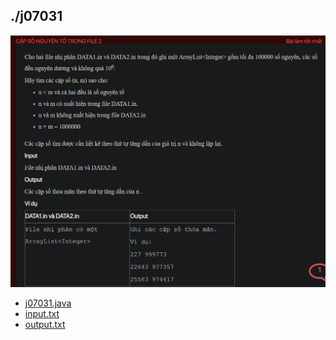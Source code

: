 ## ./j07031
![alt text](image.png)

- [j07031.java](j07031.java)
- [input.txt](input.txt)
- [output.txt](output.txt)
